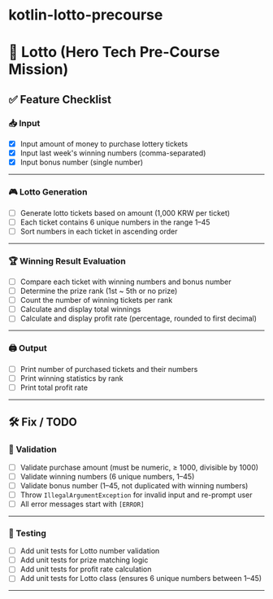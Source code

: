 # kotlin-lotto-precourse

# 🎯 Lotto (Hero Tech Pre-Course Mission)

## ✅ Feature Checklist

### 📥 Input

- [x] Input amount of money to purchase lottery tickets
- [x] Input last week's winning numbers (comma-separated)
- [x] Input bonus number (single number)

---

### 🎮 Lotto Generation

- [ ] Generate lotto tickets based on amount (1,000 KRW per ticket)
- [ ] Each ticket contains 6 unique numbers in the range 1–45
- [ ] Sort numbers in each ticket in ascending order

---

### 🏆 Winning Result Evaluation

- [ ] Compare each ticket with winning numbers and bonus number
- [ ] Determine the prize rank (1st ~ 5th or no prize)
- [ ] Count the number of winning tickets per rank
- [ ] Calculate and display total winnings
- [ ] Calculate and display profit rate (percentage, rounded to first decimal)

---

### 🖨 Output

- [ ] Print number of purchased tickets and their numbers
- [ ] Print winning statistics by rank
- [ ] Print total profit rate

---

## 🛠 Fix / TODO

### 🚫 Validation

- [ ] Validate purchase amount (must be numeric, ≥ 1000, divisible by 1000)
- [ ] Validate winning numbers (6 unique numbers, 1–45)
- [ ] Validate bonus number (1–45, not duplicated with winning numbers)
- [ ] Throw `IllegalArgumentException` for invalid input and re-prompt user
- [ ] All error messages start with `[ERROR]`

---

### 🧪 Testing

- [ ] Add unit tests for Lotto number validation
- [ ] Add unit tests for prize matching logic
- [ ] Add unit tests for profit rate calculation
- [ ] Add unit tests for Lotto class (ensures 6 unique numbers between 1–45)

---